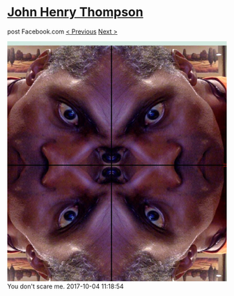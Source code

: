 # [John Henry Thompson](../README.md)
post Facebook.com
[< Previous](2017-10-05-3.md) [Next >](2017-10-04-2.md)

[![](../media/2017-10-04/Timeline-Photos-You-don-t-scare-me.jpg)](../README.md)
You don't scare me.
2017-10-04 11:18:54